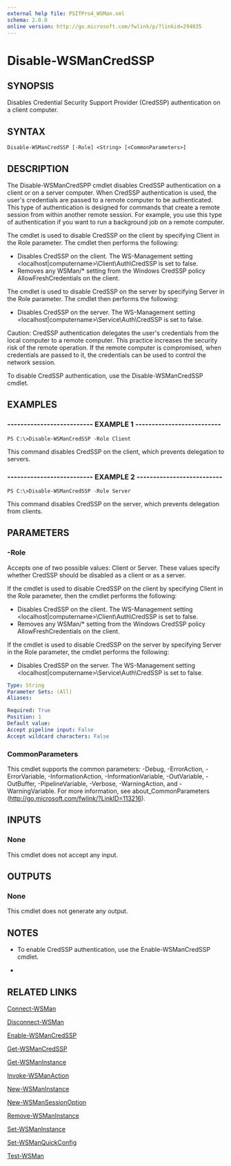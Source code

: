 ```yaml
---
external help file: PSITPro4_WSMan.xml
schema: 2.0.0
online version: http://go.microsoft.com/fwlink/p/?linkid=294035
---
```


# Disable-WSManCredSSP
## SYNOPSIS
Disables Credential Security Support Provider (CredSSP) authentication on a client computer.
## SYNTAX

```
Disable-WSManCredSSP [-Role] <String> [<CommonParameters>]
```

## DESCRIPTION
The Disable-WSManCredSPP cmdlet disables CredSSP authentication on a client or on a server computer.
When CredSSP authentication is used, the user's credentials are passed to a remote computer to be authenticated.
This type of authentication is designed for commands that create a remote session from within another remote session.
For example, you use this type of authentication if you want to run a background job on a remote computer.

The cmdlet is used to disable CredSSP on the client by specifying Client in the Role parameter.
The cmdlet then performs the following:

- Disables CredSSP on the client. The WS-Management setting \<localhost|computername\>\Client\Auth\CredSSP is set to false.
- Removes any WSMan/* setting from the Windows CredSSP policy AllowFreshCredentials on the client.

The cmdlet is used to disable CredSSP on the server by specifying Server in the Role parameter.
The cmdlet then performs the following:

- Disables CredSSP on the server. The WS-Management setting \<localhost|computername\>\Service\Auth\CredSSP is set to false.

Caution: CredSSP authentication delegates the user's credentials from the local computer to a remote computer.
This practice increases the security risk of the remote operation.
If the remote computer is compromised, when credentials are passed to it, the credentials can be used to control the network session.

To disable CredSSP authentication, use the Disable-WSManCredSSP cmdlet.
## EXAMPLES

### -------------------------- EXAMPLE 1 --------------------------
```
PS C:\>Disable-WSManCredSSP -Role Client
```

This command disables CredSSP on the client, which prevents delegation to servers.
### -------------------------- EXAMPLE 2 --------------------------
```
PS C:\>Disable-WSManCredSSP -Role Server
```

This command disables CredSSP on the server, which prevents delegation from clients.
## PARAMETERS

### -Role
Accepts one of two possible values: Client or Server. 
These values specify whether CredSSP should be disabled as a client or as a server.

If the cmdlet is used to disable CredSSP on the client by specifying Client in the Role parameter, then the cmdlet performs the following:

- Disables CredSSP on the client. The WS-Management setting \<localhost|computername\>\Client\Auth\CredSSP is set to false.
- Removes any WSMan/* setting from the Windows CredSSP policy AllowFreshCredentials on the client.

If the cmdlet is used to disable CredSSP on the server by specifying Server in the Role parameter, the cmdlet performs the following:

- Disables CredSSP on the server. The WS-Management setting \<localhost|computername\>\Service\Auth\CredSSP is set to false.

```yaml
Type: String
Parameter Sets: (All)
Aliases: 

Required: True
Position: 1
Default value: 
Accept pipeline input: False
Accept wildcard characters: False
```

### CommonParameters
This cmdlet supports the common parameters: -Debug, -ErrorAction, -ErrorVariable, -InformationAction, -InformationVariable, -OutVariable, -OutBuffer, -PipelineVariable, -Verbose, -WarningAction, and -WarningVariable. For more information, see about_CommonParameters (http://go.microsoft.com/fwlink/?LinkID=113216).
## INPUTS

### None
This cmdlet does not accept any input.
## OUTPUTS

### None
This cmdlet does not generate any output.
## NOTES
* To enable CredSSP authentication, use the Enable-WSManCredSSP cmdlet.

*
## RELATED LINKS

[Connect-WSMan](Connect-WSMan.md)

[Disconnect-WSMan](Disconnect-WSMan.md)

[Enable-WSManCredSSP](Enable-WSManCredSSP.md)

[Get-WSManCredSSP](Get-WSManCredSSP.md)

[Get-WSManInstance](Get-WSManInstance.md)

[Invoke-WSManAction](Invoke-WSManAction.md)

[New-WSManInstance](New-WSManInstance.md)

[New-WSManSessionOption](New-WSManSessionOption.md)

[Remove-WSManInstance](Remove-WSManInstance.md)

[Set-WSManInstance](Set-WSManInstance.md)

[Set-WSManQuickConfig](Set-WSManQuickConfig.md)

[Test-WSMan](Test-WSMan.md)

